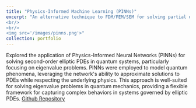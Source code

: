 ```yaml
---
title: "Physics-Informed Machine Learning (PINNs)"
excerpt: "An alternative technique to FDM/FEM/SEM for solving partial differential equations numerically. 
<br/>
<br/>
<img src='/images/pinns.png'>"
collection: portfolio
---
```

Explored the application of Physics-Informed Neural Networks (PINNs) for solving second-order elliptic PDEs in quantum systems, particularly focusing on eigenvalue problems. PINNs were employed to model quantum phenomena, leveraging the network's ability to approximate solutions to PDEs while respecting the underlying physics. This approach is well-suited for solving eigenvalue problems in quantum mechanics, providing a flexible framework for capturing complex behaviors in systems governed by elliptic PDEs. [Github Repository](https://github.com/LevBahn/Gross-Pitaevskii-Eigenvalue-problem)
